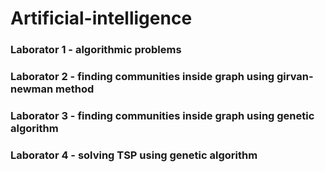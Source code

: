 # Artificial-intelligence

### Laborator 1 - algorithmic problems
### Laborator 2 - finding communities inside graph using girvan-newman method
### Laborator 3 - finding communities inside graph using genetic algorithm
### Laborator 4 - solving TSP using genetic algorithm

